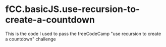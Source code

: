 # fCC.basicJS.use-recursion-to-create-a-countdown
This is the code I used to pass the freeCodeCamp "use recursion to create a countdown" challenge
